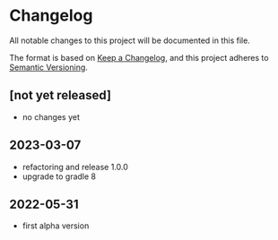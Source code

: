 [//]: # ($formatter:off$)
# Changelog
All notable changes to this project will be documented in this file.

The format is based on [Keep a Changelog](https://keepachangelog.com/en/1.0.0/),
and this project adheres to [Semantic Versioning](https://semver.org/spec/v2.0.0.html).

## [not yet released]
- no changes yet

## 2023-03-07
- refactoring and release 1.0.0
- upgrade to gradle 8

## 2022-05-31
- first alpha version


